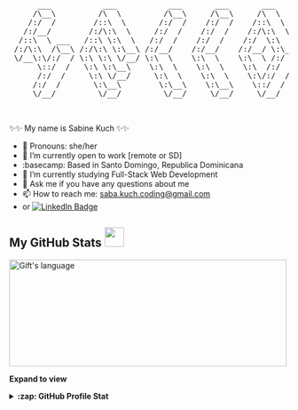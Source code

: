 <pre>
      ___           ___           ___       ___       ___     
     /\__\         /\  \         /\__\     /\__\     /\  \    
    /:/  /        /::\  \       /:/  /    /:/  /    /::\  \   
   /:/__/        /:/\:\  \     /:/  /    /:/  /    /:/\:\  \  
  /::\  \ ___   /::\ \:\  \   /:/  /    /:/  /    /:/  \:\  \ 
 /:/\:\  /\__\ /:/\:\ \:\__\ /:/__/    /:/__/    /:/__/ \:\__\
 \/__\:\/:/  / \:\ \:\ \/__/ \:\  \    \:\  \    \:\  \ /:/  /
      \::/  /   \:\ \:\__\    \:\  \    \:\  \    \:\  /:/  / 
      /:/  /     \:\ \/__/     \:\  \    \:\  \    \:\/:/  /  
     /:/  /       \:\__\        \:\__\    \:\__\    \::/  /   
     \/__/         \/__/         \/__/     \/__/     \/__/    


</pre>
✨✨ My name is Sabine Kuch ✨✨ 
<br>
- 💪 Pronouns: she/her
- 🔭 I’m currently open to work [remote or SD]
- :basecamp:   Based in Santo Domingo, Republica Dominicana
- 🌱 I’m currently studying Full-Stack Web Development
- 💬 Ask me if you have any questions about me
- 📫 How to reach me: saba.kuch.coding@gmail.com
- or  <a href="https://www.linkedin.com/in/data-scientist-sab-k/" target="_blank">
            <img src="https://img.shields.io/badge/LinkedIn-blue?style=for-the-badge&logo=linkedin&logoColor=white" alt="LinkedIn Badge">
      </a>



 ##  My GitHub Stats <img src = "https://i.pinimg.com/originals/65/c4/f4/65c4f452571be1261e9c623f7da488ac.gif" width = 35px> 
 
 <div>
<!--    <img align="center" src="https://github-readme-streak-stats.herokuapp.com/?user=zabokaa" alt="Gift's LangStat" /> -->
  <img align="center" src="https://github-readme-stats.vercel.app/api/top-langs?username=zabokaa&langs_count=10&show_icons=true&locale=en&layout=compact&theme=light" alt="Gift's language" height="192px"  width="500px"/>
</div>

**Expand to view**
<details>
  <summary><b>:zap: GitHub Profile Stat</b></summary>
  <img src="https://github-readme-stats.anuraghazra1.vercel.app/api?username=zabokaa&show_icons=true">
</details>




